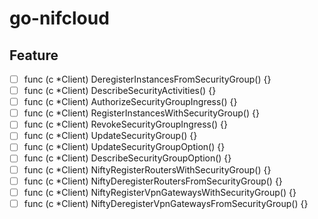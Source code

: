 # go-nifcloud

## Feature

- [ ] func (c *Client) DeregisterInstancesFromSecurityGroup()        {}
- [ ] func (c *Client) DescribeSecurityActivities()                  {}
- [ ] func (c *Client) AuthorizeSecurityGroupIngress()               {}
- [ ] func (c *Client) RegisterInstancesWithSecurityGroup()          {}
- [ ] func (c *Client) RevokeSecurityGroupIngress()                  {}
- [ ] func (c *Client) UpdateSecurityGroup()                         {}
- [ ] func (c *Client) UpdateSecurityGroupOption()                   {}
- [ ] func (c *Client) DescribeSecurityGroupOption()                 {}
- [ ] func (c *Client) NiftyRegisterRoutersWithSecurityGroup()       {}
- [ ] func (c *Client) NiftyDeregisterRoutersFromSecurityGroup()     {}
- [ ] func (c *Client) NiftyRegisterVpnGatewaysWithSecurityGroup()   {}
- [ ] func (c *Client) NiftyDeregisterVpnGatewaysFromSecurityGroup() {}
